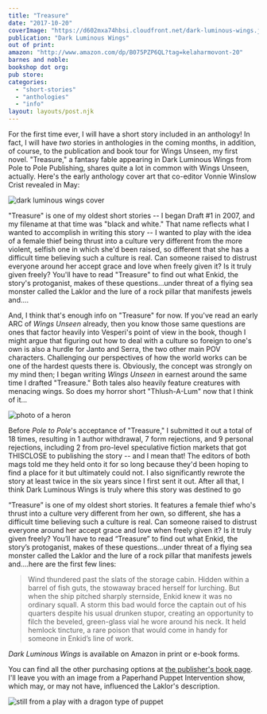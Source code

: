 ```yaml
---
title: "Treasure"
date: "2017-10-20"
coverImage: "https://d602mxa74hbsi.cloudfront.net/dark-luminous-wings.jpg"
publication: "Dark Luminous Wings"
out of print:
amazon: "http://www.amazon.com/dp/B075PZP6QL?tag=kelaharmovont-20"
barnes and noble:
bookshop dot org:
pub store:
categories:
  - "short-stories"
  - "anthologies"
  - "info"
layout: layouts/post.njk
---
```


For the first time ever, I will have a short story included in an anthology! In fact, I will have *two* stories in anthologies in the coming months, in addition, of course, to the publication and book tour for Wings Unseen, my first novel. "Treasure," a fantasy fable appearing in Dark Luminous Wings from Pole to Pole Publishing, shares quite a lot in common with Wings Unseen, actually. Here's the early anthology cover art that co-editor Vonnie Winslow Crist revealed in May:

![dark luminous wings cover](https://d2ypg8o05lff0b.cloudfront.net/dark-luminous-wings.jpg)

"Treasure" is one of my oldest short stories -- I began Draft #1 in 2007, and my filename at that time was "black and white." That name reflects what I wanted to accomplish in writing this story -- I wanted to play with the idea of a female thief being thrust into a culture very different from the more violent, selfish one in which she'd been raised, so different that she has a difficult time believing such a culture is real. Can someone raised to distrust everyone around her accept grace and love when freely given it? Is it truly given freely? You'll have to read "Treasure" to find out what Enkid, the story's protoganist, makes of these questions...under threat of a flying sea monster called the Laklor and the lure of a rock pillar that manifests jewels and....

And, I think that's enough info on "Treasure" for now. If you've read an early ARC of _Wings Unseen_ already, then you know those same questions are ones that factor heavily into Vesperi's point of view in the book, though I might argue that figuring out how to deal with a culture so foreign to one's own is also a hurdle for Janto and Serra, the two other main POV characters. Challenging our perspectives of how the world works can be one of the hardest quests there is. Obviously, the concept was strongly on my mind then; I began writing _Wings Unseen_ in earnest around the same time I drafted "Treasure." Both tales also heavily feature creatures with menacing wings. So does my horror short "Thlush-A-Lum" now that I think of it...

![photo of a heron](https://d2ypg8o05lff0b.cloudfront.net/wp-content/uploads/sites/3/2017/07/2012_Dec_Nola_259-500x333.jpg)

Before _Pole to Pole_'s acceptance of "Treasure," I submitted it out a total of 18 times, resulting in 1 author withdrawal, 7 form rejections, and 9 personal rejections, including 2 from pro-level speculative fiction markets that got THISCLOSE to publishing the story -- and I mean that! The editors of both mags told me they held onto it for so long because they'd been hoping to find a place for it but ultimately could not. I also significantly rewrote the story at least twice in the six years since I first sent it out. After all that, I think Dark Luminous Wings is truly where this story was destined to go

“Treasure” is one of my oldest short stories. It features a female thief who's thrust into a culture very different from her own, so different, she has a difficult time believing such a culture is real. Can someone raised to distrust everyone around her accept grace and love when freely given it? Is it truly given freely? You’ll have to read “Treasure” to find out what Enkid, the story’s protoganist, makes of these questions…under threat of a flying sea monster called the Laklor and the lure of a rock pillar that manifests jewels and….here are the first few lines:

> Wind thundered past the slats of the storage cabin. Hidden within a barrel of fish guts, the stowaway braced herself for lurching. But when the ship pitched sharply sternside, Enkid knew it was no ordinary squall. A storm this bad would force the captain out of his quarters despite his usual drunken stupor, creating an opportunity to filch the beveled, green-glass vial he wore around his neck. It held hemlock tincture, a rare poison that would come in handy for someone in Enkid’s line of work.

_Dark Luminous Wings_ is available on Amazon in print or e-book forms.

You can find all the other purchasing options at [the publisher's book page](http://poletopolepublishing.com/books/dark-luminous-wings/). I'll leave you with an image from a Paperhand Puppet Intervention show, which may, or may not have, influenced the Laklor's description.

![still from a play with a dragon type of puppet](https://d2ypg8o05lff0b.cloudfront.net/wp-content/uploads/sites/3/2017/07/cityoffrogs29-500x333.jpg)
